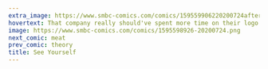 ```yaml
---
extra_image: https://www.smbc-comics.com/comics/159559906220200724after.png
hovertext: That company really should've spent more time on their logo.
image: https://www.smbc-comics.com/comics/1595598926-20200724.png
next_comic: meat
prev_comic: theory
title: See Yourself
---
```


